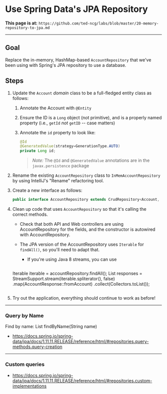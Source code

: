 # Use Spring Data's JPA Repository

**This page is at:** `https://github.com/ted-ncg/labs/blob/master/20-memory-repository-to-jpa.md`

----

## Goal 

Replace the in-memory, HashMap-based `AccountRepository` that we've been using with Spring's JPA repository to use a database.

## Steps

1. Update the `Account` *domain* class to be a full-fledged entity class as follows:
   1. Annotate the Account with `@Entity`
   1. Ensure the ID is a `Long` object (not primitive), and is a properly named property (i.e., `getId` *not* `getID` -- case matters)
   1. Annotate the `id` property to look like:

      ```java
      @Id 
      @GeneratedValue(strategy=GenerationType.AUTO)
      private Long id;
      ```

      > *Note:* The `@Id` and `@GeneratedValue` annotations are in the `javax.persistence` package

1. Rename the existing `AccountRepository` class to `InMemAccountRepository` by using IntelliJ's "Rename" refactoring tool.

1. Create a new interface as follows:

    ```java
    public interface AccountRepository extends CrudRepository<Account, Long>
    ```

1. Clean up code that uses `AccountRepository` so that it's calling the correct methods.

    * Check that both API and Web controllers are using AccountRepository for the fields, and the constructor is autowired with AccountRepository.
    
    * The JPA version of the AccountRepository uses `Iterable` for `findAll()`, so you'll need to adapt that.
    
      * If you're using Java 8 streams, you can use
      
      ```java
    Iterable<Account> iterable = accountRepository.findAll();
    List<AccountResponse> responses = StreamSupport.stream(iterable.spliterator(), false)
                                                   .map(AccountResponse::fromAccount)
                                                   .collect(Collectors.toList());
      ``` 

1. Try out the application, everything should continue to work as before!

----

### Query by Name

Find by name: List<Account> findByName(String name)

* https://docs.spring.io/spring-data/jpa/docs/1.11.11.RELEASE/reference/html/#repositories.query-methods.query-creation

---

### Custom queries

* https://docs.spring.io/spring-data/jpa/docs/1.11.11.RELEASE/reference/html/#repositories.custom-implementations